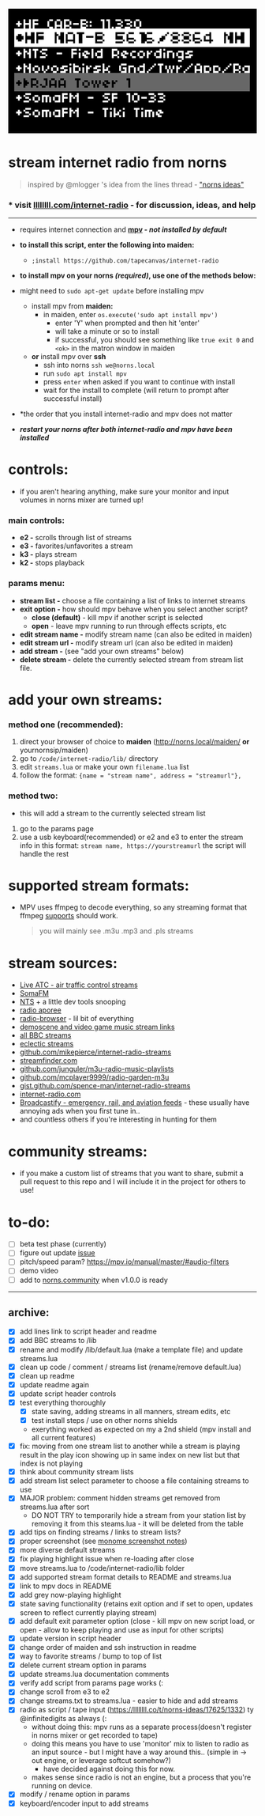 ![currentscreenshot](screenshot.png)
# stream internet radio from norns
> inspired by @mlogger 's idea from the lines thread - ["norns ideas"](https://llllllll.co/t/norns-ideas/17625/1328)

### * visit [llllllll.com/internet-radio](https://llllllll.co/t/internet-radio/66152) - for discussion, ideas, and help  

---
- requires internet connection and **[mpv](https://mpv.io/) - _not installed by default_**
 
- **to install this script, enter the following into maiden:**
  - `;install https://github.com/tapecanvas/internet-radio`

- **to install mpv on your norns _(required)_, use one of the methods below:**
- might need to `sudo apt-get update` before installing mpv
    - install mpv from **maiden:**
        - in maiden, enter `os.execute('sudo apt install mpv')`
          - enter 'Y' when prompted and then hit 'enter'
          - will take a minute or so to install
          - if successful, you should see something like `true exit 0` and `<ok>` in the matron window in maiden
    - **or** install mpv over **ssh**
        - ssh into norns `ssh we@norns.local`
        - run `sudo apt install mpv`
        - press `enter` when asked if you want to continue with install
        - wait for the install to complete (will return to prompt after successful install)

- *the order that you install internet-radio and mpv does not matter
- **_restart your norns after both internet-radio and mpv have been installed_**

# controls:
- if you aren't hearing anything, make sure your monitor and input volumes in norns mixer are turned up!
### main controls:
- **e2 -** scrolls through list of streams
- **e3 -** favorites/unfavorites a stream
- **k3 -** plays stream
- **k2 -** stops playback

### params menu:
- **stream list -** choose a file containing a list of links to internet streams
- **exit option -** how should mpv behave when you select another script?
  - **close (default)** - kill mpv if another script is selected
  - **open** - leave mpv running to run through effects scripts, etc
- **edit stream name -** modify stream name (can also be edited in maiden)
- **edit stream url -** modify stream url (can also be edited in maiden)
- **add stream -** (see "add your own streams" below)
- **delete stream -** delete the currently selected stream from stream list file.

# add your own streams:
### method one (recommended):
1. direct your browser of choice to **maiden** (http://norns.local/maiden/ **or** yournornsip/maiden)
2. go to `/code/internet-radio/lib/` directory
3. edit `streams.lua` or make your own `filename.lua` list
4. follow the format:
`{name = "stream name", address = "streamurl"},`

### method two:
- this will add a stream to the currently selected stream list
1. go to the params page
2. use a usb keyboard(recommended) or e2 and e3 to enter the stream info in this format:
`stream name, https://yourstreamurl` the script will handle the rest

# supported stream formats:
- MPV uses ffmpeg to decode everything, so any streaming format that ffmpeg [supports](http://ffmpeg.org/general.html#Supported-File-Formats_002c-Codecs-or-Features) should work. 
  > you will mainly see .m3u .mp3 and .pls streams 

# stream sources:
- [Live ATC - air traffic control streams](https://www.liveatc.net/feedindex.php)
- [SomaFM](https://somafm.com/listen/)
- [NTS](https://www.nts.live) + a little dev tools snooping
- [radio aporee](https://radio.aporee.org)
- [radio-browser](https://www.radio-browser.info/tags)  - lil bit of everything
- [demoscene and video game music stream links](https://mw.rat.bz/davgmsrl/)
- [all BBC streams](https://garfnet.org.uk/download/radio/20231029-bbc-radio-norewind.m3u.txt)
- [eclectic streams](https://garfnet.org.uk/download/radio/20231029-internet-radio.m3u.txt)
- [github.com/mikepierce/internet-radio-streams](https://github.com/mikepierce/internet-radio-streams)
- [streamfinder.com](https://www.streamfinder.com)
- [github.com/junguler/m3u-radio-music-playlists](https://github.com/junguler/m3u-radio-music-playlists)
- [github.com/mcplayer9999/radio-garden-m3u](https://github.com/mcplayer9999/radio-garden-m3u)
- [gist.github.com/spence-man/internet-radio-streams](https://gist.github.com/spence-man/1c37a339d2c5e3aa5b90f7c72b5a39d1)
- [internet-radio.com](https://www.internet-radio.com)
- [Broadcastify - emergency, rail, and aviation feeds](https://www.broadcastify.com/listen/) - these usually have annoying ads when you first tune in..
- and countless others if you're interesting in hunting for them 


# community streams:
- if you make a custom list of streams that you want to share, submit a pull request to this repo and I will include it in the project for others to use!


# to-do:
- [ ] beta test phase (currently)
- [ ] figure out update [issue](https://github.com/tapecanvas/internet-radio/issues/3)
- [ ] pitch/speed param? https://mpv.io/manual/master/#audio-filters
- [ ] demo video
- [ ] add to [norns.community](https://github.com/monome-community/norns-community) when v1.0.0 is ready

---
## archive:
- [x] add lines link to script header and readme
- [x] add BBC streams to /lib
- [x] rename and modify /lib/default.lua (make a template file) and update streams.lua
- [x] clean up code / comment / streams list (rename/remove default.lua)
- [x] clean up readme
- [x] update readme again
- [x] update script header controls
- [x] test everything thoroughly
  - [x] state saving, adding streams in all manners, stream edits, etc
  - [x] test install steps / use on other norns shields
  - exerything worked as expected on my a 2nd shield (mpv install and all current features)
- [x] fix: moving from one stream list to another while a stream is playing result in the play icon showing up in same index on new list but that index is not playing
- [x] think about community stream lists
- [x] add stream list select parameter to choose a file containing streams to use
- [x] MAJOR problem: comment hidden streams get removed from streams.lua after sort
  - DO NOT TRY to temporarily hide a stream from your station list by removing it from this steams.lua - it will be deleted from the table
- [x] add tips on finding streams / links to stream lists?
- [x] proper screenshot (see [monome screenshot notes](https://monome.org/docs/norns/help/data/#png))
- [x] more diverse default streams
- [x] fix playing highlight issue when re-loading after close
- [x] move streams.lua to /code/internet-radio/lib folder
- [x] add supported stream format details to README and streams.lua
- [x] link to mpv docs in README
- [x] add grey now-playing highlight
- [x] state saving functionality (retains exit option and if set to open, updates screen to reflect currently playing stream)
- [x] add default exit parameter option (close - kill mpv on new script load, or open - allow to keep playing and use as input for other scripts)
- [x] update version in script header
- [x] change order of maiden and ssh instruction in readme
- [x] way to favorite streams / bump to top of list
- [x] delete current stream option in params
- [x] update streams.lua documentation comments
- [x] verify add script from params page works (:
- [x] change scroll from e3 to e2
- [x] change streams.txt to streams.lua - easier to hide and add streams
- [x] radio as script / tape input (https://llllllll.co/t/norns-ideas/17625/1332) ty @infinitedigits as always (:
    - without doing this: mpv runs as a separate process(doesn't register in norns mixer or get recorded to tape)
    - doing this means you have to use 'monitor' mix to listen to radio as an input source - but I might have a way around this.. (simple in -> out engine, or leverage softcut somehow?)
      - have decided against doing this for now.
    - makes sense since radio is not an engine, but a process that you're running on device.  
- [x] modify / rename option in params
- [x] keyboard/encoder input to add streams